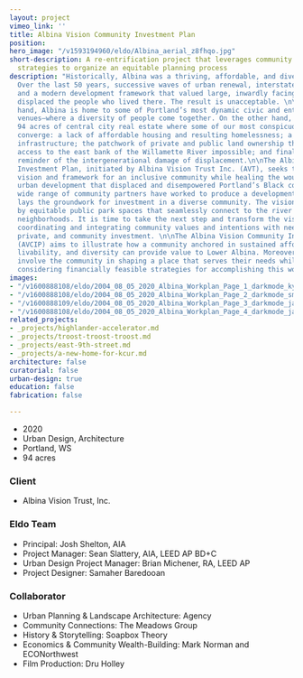 ```yaml
---
layout: project
vimeo_link: ''
title: Albina Vision Community Investment Plan
position: 
hero_image: "/v1593194960/eldo/Albina_aerial_z8fhqo.jpg"
short-description: A re-entrification project that leverages community wealth-building
  strategies to organize an equitable planning process
description: "Historically, Albina was a thriving, affordable, and diverse neighborhood.
  Over the last 50 years, successive waves of urban renewal, interstate freeway construction,
  and a modern development framework that valued large, inwardly facing civic spaces
  displaced the people who lived there. The result is unacceptable. \n\nOn the one
  hand, Albina is home to some of Portland’s most dynamic civic and entertainment
  venues—where a diversity of people come together. On the other hand, it is about
  94 acres of central city real estate where some of our most conspicuous challenges
  converge: a lack of affordable housing and resulting homelessness; a maze of transportation
  infrastructure; the patchwork of private and public land ownership that makes pedestrian
  access to the east bank of the Willamette River impossible; and finally, the painful
  reminder of the intergenerational damage of displacement.\n\nThe Albina Vision Community
  Investment Plan, initiated by Albina Vision Trust Inc. (AVT), seeks to create a
  vision and framework for an inclusive community while healing the wounds of previous
  urban development that displaced and disempowered Portland’s Black community. A
  wide range of community partners have worked to produce a development vision that
  lays the groundwork for investment in a diverse community. The vision is anchored
  by equitable public park spaces that seamlessly connect to the river and its surrounding
  neighborhoods. It is time to take the next step and transform the vision into action,
  coordinating and integrating community values and intentions with needed public,
  private, and community investment. \n\nThe Albina Vision Community Investment Plan
  (AVCIP) aims to illustrate how a community anchored in sustained affordability,
  livability, and diversity can provide value to Lower Albina. Moreover, it will authentically
  involve the community in shaping a place that serves their needs while simultaneously
  considering financially feasible strategies for accomplishing this work over time."
images:
- "/v1600888108/eldo/2004_08_05_2020_Albina_Workplan_Page_1_darkmode_kyiepd.jpg"
- "/v1600888108/eldo/2004_08_05_2020_Albina_Workplan_Page_2_darkmode_smrlbw.jpg"
- "/v1600888109/eldo/2004_08_05_2020_Albina_Workplan_Page_3_darkmode_jagvs2.jpg"
- "/v1600888108/eldo/2004_08_05_2020_Albina_Workplan_Page_4_darkmode_jarx96.jpg"
related_projects:
- _projects/highlander-accelerator.md
- _projects/troost-troost-troost.md
- _projects/east-9th-street.md
- _projects/a-new-home-for-kcur.md
architecture: false
curatorial: false
urban-design: true
education: false
fabrication: false

---
```

* 2020
* Urban Design, Architecture
* Portland, WS
* 94 acres

### Client

* Albina Vision Trust, Inc.

### Eldo Team

* Principal: Josh Shelton, AIA
* Project Manager: Sean Slattery, AIA, LEED AP BD+C
* Urban Design Project Manager: Brian Michener, RA, LEED AP
* Project Designer: Samaher Baredooan

### Collaborator

* Urban Planning & Landscape Architecture: Agency
* Community Connections: The Meadows Group
* History & Storytelling: Soapbox Theory
* Economics & Community Wealth-Building: Mark Norman and ECONorthwest
* Film Production: Dru Holley